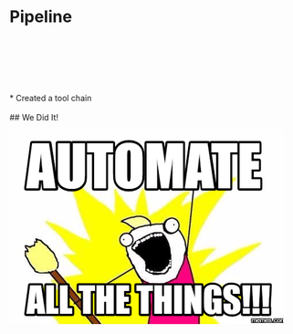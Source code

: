 # Pipeline

<section> <!-- .element: data-background-image="img/pipeline3.svg" data-background-size="contain" -->

<div style="height:7em"> </div>

<aside class="notes">
* Created a tool chain

</aside>
</section>
<!-- -->

<section>
<br />
## We Did It! <!-- .element: style="margin-bottom:-.5em" -->

![all-the-things.png](img/all-the-things.png)

<aside class="notes">
</aside>
</section>
<!-- -->

